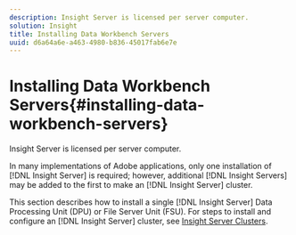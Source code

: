 ```yaml
---
description: Insight Server is licensed per server computer.
solution: Insight
title: Installing Data Workbench Servers
uuid: d6a64a6e-a463-4980-b836-45017fab6e7e
---
```


# Installing Data Workbench Servers{#installing-data-workbench-servers}

Insight Server is licensed per server computer.

 In many implementations of Adobe applications, only one installation of [!DNL Insight Server] is required; however, additional [!DNL Insight Servers] may be added to the first to make an [!DNL Insight Server] cluster.

This section describes how to install a single [!DNL Insight Server] Data Processing Unit (DPU) or File Server Unit (FSU). For steps to install and configure an [!DNL Insight Server] cluster, see [Insight Server Clusters](../../../home/c-inst-svr/c-install-ins-svr/c-ins-svr-clstrs/c-ins-svr-clstrs.md#concept-7990434e7d8f42bab089d3024b96586b). 
